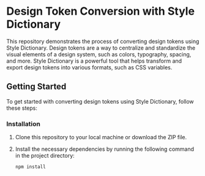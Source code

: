 # Design Token Conversion with Style Dictionary

This repository demonstrates the process of converting design tokens using Style Dictionary. Design tokens are a way to centralize and standardize the visual elements of a design system, such as colors, typography, spacing, and more. Style Dictionary is a powerful tool that helps transform and export design tokens into various formats, such as CSS variables.

## Getting Started

To get started with converting design tokens using Style Dictionary, follow these steps:

### Installation

1. Clone this repository to your local machine or download the ZIP file.

2. Install the necessary dependencies by running the following command in the project directory:

   ```bash
   npm install
